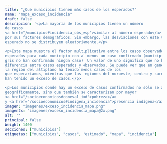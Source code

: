 ```yaml
---
title: "¿Qué municipios tienen más casos de los esperados?"
name: "mapa_exceso_incidencia"
draft: false
descripcion: '<p>La mayoría de los municipios tienen un número
de casos
<a href="/muncipios#incidencia_obs_esp">similar al número esperado</a>
por sus factores demográficos. Sin embargo, las desviaciones con este valor
esperado no se distribuyen aleatoriamente.</p>

<p>Este mapa muestra el factor multiplicativo entre los casos observados y
esperados para cada municipio con al menos un caso confirmado (municipios en
gris no han confirmado ningún caso). Un valor de uno significa que no hay
diferencia entre casos esperados y observados. Se puede ver que en general
la región del altiplano ha tenido menos casos de los
que esperaríamos, mientras que las regiones del noroeste, centro y sureste
han tenido un exceso de casos.</p>

<p>Los municipios donde hay un exceso de casos confirmados no sólo se agrupan
geográficamente, sino que también se caracterizan por mayor
<a href="/socioeconomicos#coneval_ind">pobreza</a>
y <a href="/socioeconomicos#indigena_incidencia">presencia indígena</a>.</p>'
imagen: "imagenes/exceso_incidencia_mapa.png"
imagen2x: "imagenes/exceso_incidencia_mapa@2x.png"
alt: ''
principal: false
Weight: 1400
secciones: ["municipios"]
etiquetas: ["municipios", "casos", "estimado", "mapa", "incidencia"]
---
```


